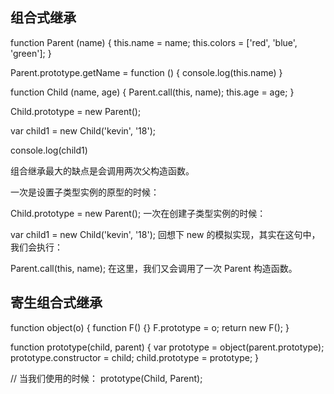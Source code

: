 ## 组合式继承

function Parent (name) {
    this.name = name;
    this.colors = ['red', 'blue', 'green'];
}

Parent.prototype.getName = function () {
    console.log(this.name)
}

function Child (name, age) {
    Parent.call(this, name);
    this.age = age;
}

Child.prototype = new Parent();

var child1 = new Child('kevin', '18');

console.log(child1)

组合继承最大的缺点是会调用两次父构造函数。

一次是设置子类型实例的原型的时候：

Child.prototype = new Parent();
一次在创建子类型实例的时候：

var child1 = new Child('kevin', '18');
回想下 new 的模拟实现，其实在这句中，我们会执行：

Parent.call(this, name);
在这里，我们又会调用了一次 Parent 构造函数。

## 寄生组合式继承

function object(o) {
    function F() {}
    F.prototype = o;
    return new F();
}

function prototype(child, parent) {
    var prototype = object(parent.prototype);
    prototype.constructor = child;
    child.prototype = prototype;
}

// 当我们使用的时候：
prototype(Child, Parent);
